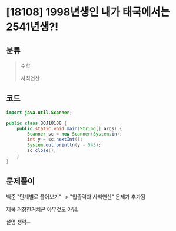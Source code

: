 # [18108] 1998년생인 내가 태국에서는 2541년생?!

## 분류
> 수학
>
> 사칙연산

## 코드
```java
import java.util.Scanner;

public class BOJ18108 {
	public static void main(String[] args) {
		Scanner sc = new Scanner(System.in);
		int y = sc.nextInt();
		System.out.println(y - 543);
		sc.close();
	}
}
```

## 문제풀이

백준 "단계별로 풀어보기" -> "입출력과 사칙연산" 문제가 추가됨

제목 거창한거치곤 아무것도 아님..

설명 생략─